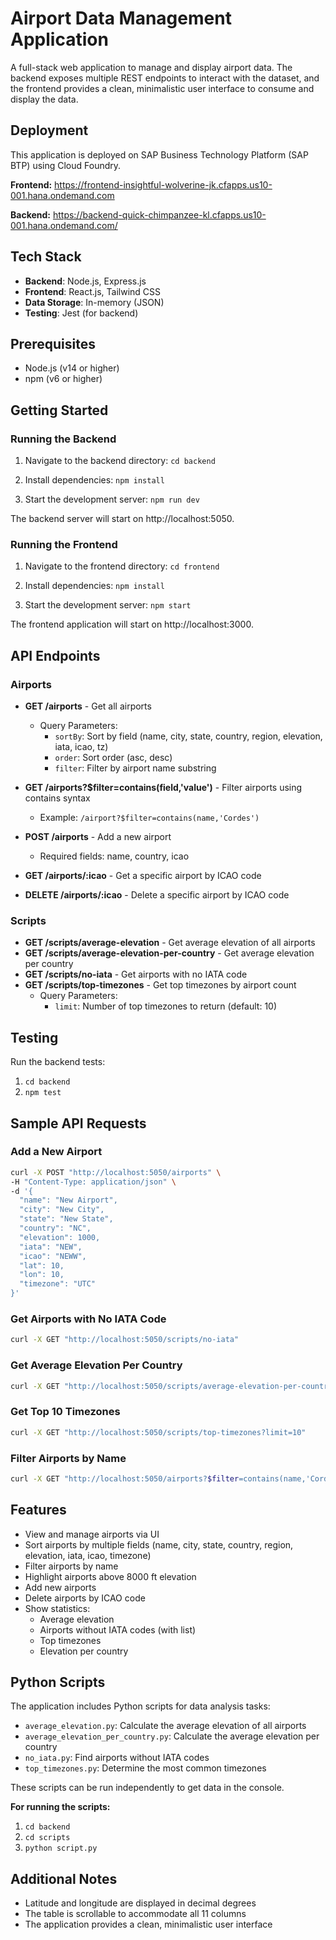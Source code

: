 # Airport Data Management Application

A full-stack web application to manage and display airport data. The backend exposes multiple REST endpoints to interact with the dataset, and the frontend provides a clean, minimalistic user interface to consume and display the data.

## Deployment

This application is deployed on SAP Business Technology Platform (SAP BTP) using Cloud Foundry.

**Frontend:**
https://frontend-insightful-wolverine-jk.cfapps.us10-001.hana.ondemand.com

**Backend:**
https://backend-quick-chimpanzee-kl.cfapps.us10-001.hana.ondemand.com/

## Tech Stack

- **Backend**: Node.js, Express.js
- **Frontend**: React.js, Tailwind CSS
- **Data Storage**: In-memory (JSON)
- **Testing**: Jest (for backend)

## Prerequisites

- Node.js (v14 or higher)
- npm (v6 or higher)

## Getting Started

### Running the Backend

1. Navigate to the backend directory:
   `cd backend`

2. Install dependencies:
   `npm install`

3. Start the development server:
   `npm run dev`

The backend server will start on http://localhost:5050.

### Running the Frontend

1. Navigate to the frontend directory:
   `cd frontend`

2. Install dependencies:
   `npm install`

3. Start the development server:
   `npm start`

The frontend application will start on http://localhost:3000.

## API Endpoints

### Airports

- **GET /airports** - Get all airports
  - Query Parameters:
    - `sortBy`: Sort by field (name, city, state, country, region, elevation, iata, icao, tz)
    - `order`: Sort order (asc, desc)
    - `filter`: Filter by airport name substring

- **GET /airports?$filter=contains(field,'value')** - Filter airports using contains syntax
  - Example: `/airport?$filter=contains(name,'Cordes')`

- **POST /airports** - Add a new airport
  - Required fields: name, country, icao

- **GET /airports/:icao** - Get a specific airport by ICAO code

- **DELETE /airports/:icao** - Delete a specific airport by ICAO code

### Scripts

- **GET /scripts/average-elevation** - Get average elevation of all airports
- **GET /scripts/average-elevation-per-country** - Get average elevation per country
- **GET /scripts/no-iata** - Get airports with no IATA code
- **GET /scripts/top-timezones** - Get top timezones by airport count
  - Query Parameters:
    - `limit`: Number of top timezones to return (default: 10)

## Testing

Run the backend tests:

1. `cd backend`  
2. `npm test`

## Sample API Requests

### Add a New Airport

```bash
curl -X POST "http://localhost:5050/airports" \
-H "Content-Type: application/json" \
-d '{
  "name": "New Airport",
  "city": "New City",
  "state": "New State",
  "country": "NC",
  "elevation": 1000,
  "iata": "NEW",
  "icao": "NEWW",
  "lat": 10,
  "lon": 10,
  "timezone": "UTC"
}'
```

### Get Airports with No IATA Code

```bash
curl -X GET "http://localhost:5050/scripts/no-iata"
```

### Get Average Elevation Per Country

```bash
curl -X GET "http://localhost:5050/scripts/average-elevation-per-country"
```

### Get Top 10 Timezones

```bash
curl -X GET "http://localhost:5050/scripts/top-timezones?limit=10"
```

### Filter Airports by Name

```bash
curl -X GET "http://localhost:5050/airports?$filter=contains(name,'Cordes')"
```

## Features

- View and manage airports via UI
- Sort airports by multiple fields (name, city, state, country, region, elevation, iata, icao, timezone)
- Filter airports by name
- Highlight airports above 8000 ft elevation
- Add new airports
- Delete airports by ICAO code
- Show statistics:
  - Average elevation
  - Airports without IATA codes (with list)
  - Top timezones
  - Elevation per country

## Python Scripts

The application includes Python scripts for data analysis tasks:

- `average_elevation.py`: Calculate the average elevation of all airports
- `average_elevation_per_country.py`: Calculate the average elevation per country
- `no_iata.py`: Find airports without IATA codes
- `top_timezones.py`: Determine the most common timezones

These scripts can be run independently to get data in the console.

**For running the scripts:**
1. `cd backend`  
2. `cd scripts`
3. `python script.py`


## Additional Notes

- Latitude and longitude are displayed in decimal degrees
- The table is scrollable to accommodate all 11 columns
- The application provides a clean, minimalistic user interface

